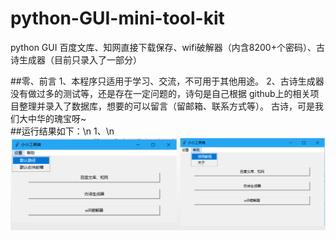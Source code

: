 # python-GUI-mini-tool-kit
python GUI 百度文库、知网直接下载保存、wifi破解器（内含8200+个密码）、古诗生成器（目前只录入了一部分）

##零、前言
1、本程序只适用于学习、交流，不可用于其他用途。
2、古诗生成器没有做过多的测试等，还是存在一定问题的，诗句是自己根据 github上的相关项目整理并录入了数据库，想要的可以留言（留邮箱、联系方式等）。
古诗，可是我们大中华的瑰宝呀~
<br/>
##运行结果如下：\n
1、\n</br>
![](https://github.com/CYBYOB/python-GUI-mini-tool-kit/blob/master/screenshoot/1.png)
